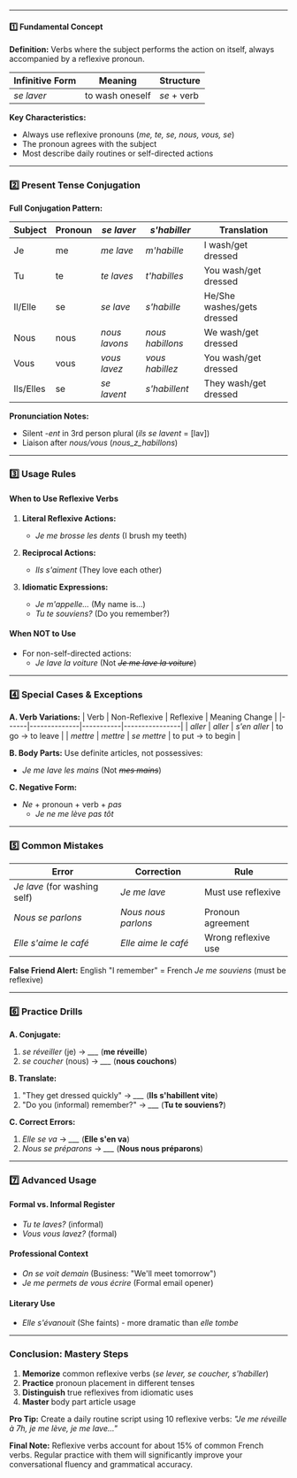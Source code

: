 
---
#### **1️⃣ Fundamental Concept**

**Definition:** Verbs where the subject performs the action on itself, always accompanied by a reflexive pronoun.

| Infinitive Form | Meaning | Structure |
|-----------------|---------|-----------|
| *se laver* | to wash oneself | *se* + verb |

**Key Characteristics:**
- Always use reflexive pronouns (*me, te, se, nous, vous, se*)
- The pronoun agrees with the subject
- Most describe daily routines or self-directed actions

---

### **2️⃣ Present Tense Conjugation**

**Full Conjugation Pattern:**

| Subject | Pronoun | *se laver* | *s'habiller* | Translation |
|---------|---------|------------|--------------|-------------|
| Je      | me      | *me lave*  | *m'habille*  | I wash/get dressed |
| Tu      | te      | *te laves* | *t'habilles* | You wash/get dressed |
| Il/Elle | se      | *se lave*  | *s'habille*  | He/She washes/gets dressed |
| Nous    | nous    | *nous lavons* | *nous habillons* | We wash/get dressed |
| Vous    | vous    | *vous lavez* | *vous habillez* | You wash/get dressed |
| Ils/Elles | se    | *se lavent* | *s'habillent* | They wash/get dressed |

**Pronunciation Notes:**
- Silent *-ent* in 3rd person plural (*ils se lavent* = [lav])
- Liaison after *nous/vous* (*nous_z_habillons*)

---

### **3️⃣ Usage Rules**

#### **When to Use Reflexive Verbs**
1. **Literal Reflexive Actions:**
   - *Je me brosse les dents* (I brush my teeth)

2. **Reciprocal Actions:**
   - *Ils s'aiment* (They love each other)

3. **Idiomatic Expressions:**
   - *Je m'appelle...* (My name is...)
   - *Tu te souviens?* (Do you remember?)

#### **When NOT to Use**
- For non-self-directed actions:
  - *Je lave la voiture* (Not *~~Je me lave la voiture~~*)

---

### **4️⃣ Special Cases & Exceptions**

**A. Verb Variations:**
| Verb | Non-Reflexive | Reflexive | Meaning Change |
|------|--------------|-----------|----------------|
| *aller* | *aller* | *s'en aller* | to go → to leave |
| *mettre* | *mettre* | *se mettre* | to put → to begin |

**B. Body Parts:**
Use definite articles, not possessives:
- *Je me lave les mains* (Not *~~mes mains~~*)

**C. Negative Form:**
- *Ne* + pronoun + verb + *pas*
  - *Je ne me lève pas tôt*

---

### **5️⃣ Common Mistakes**

| Error | Correction | Rule |
|-------|------------|------|
| *Je lave* (for washing self) | *Je me lave* | Must use reflexive |
| *Nous se parlons* | *Nous nous parlons* | Pronoun agreement |
| *Elle s'aime le café* | *Elle aime le café* | Wrong reflexive use |

**False Friend Alert:**
English "I remember" = French *Je me souviens* (must be reflexive)

---

### **6️⃣ Practice Drills**

**A. Conjugate:**
1. *se réveiller* (je) → *___* (**me réveille**)
2. *se coucher* (nous) → *___* (**nous couchons**)

**B. Translate:**
1. "They get dressed quickly" → *___* (**Ils s'habillent vite**)
2. "Do you (informal) remember?" → *___* (**Tu te souviens?**)

**C. Correct Errors:**
1. *Elle se va* → *___* (**Elle s'en va**)
2. *Nous se préparons* → *___* (**Nous nous préparons**)

---

### **7️⃣ Advanced Usage**

#### **Formal vs. Informal Register**
- *Tu te laves?* (informal)
- *Vous vous lavez?* (formal)

#### **Professional Context**
- *On se voit demain* (Business: "We'll meet tomorrow")
- *Je me permets de vous écrire* (Formal email opener)

#### **Literary Use**
- *Elle s'évanouit* (She faints) - more dramatic than *elle tombe*

---

### **Conclusion: Mastery Steps**

1. **Memorize** common reflexive verbs (*se lever, se coucher, s'habiller*)
2. **Practice** pronoun placement in different tenses
3. **Distinguish** true reflexives from idiomatic uses
4. **Master** body part article usage

**Pro Tip:** Create a daily routine script using 10 reflexive verbs:
*"Je me réveille à 7h, je me lève, je me lave..."*

**Final Note:** Reflexive verbs account for about 15% of common French verbs. Regular practice with them will significantly improve your conversational fluency and grammatical accuracy.